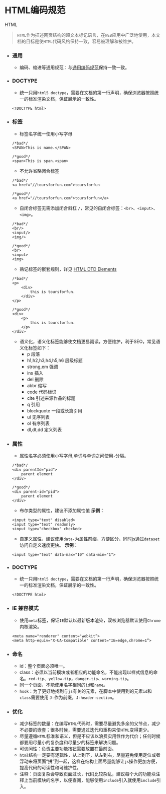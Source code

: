 # HTML编码规范

HTML
> `HTML`作为描述网页结构的超文本标记语言，在`WEB`应用中广泛地使用，本文档的目标是使`HTML`代码风格保持一致，容易被理解和被维护。

- ### 通用
	- 编码、缩进等通用规范：与[通用编码规范](./common.md)保持一致一致。

- ### DOCTYPE
	- 统一只用`html5 doctype`，需要在文档的第一行声明，确保浏览器按照统一的标准渲染文档，保证展示的一致性。
	
	```
	<!DOCTYPE html>
	```
- ### 标签
	- 标签名字统一使用小写字母
	
	```
	/*bad*/
	<SPAN>This is name.</SPAN>
	
	/*good*/
	<span>This is span.<span>
	```

	- 不允许省略闭合标签
	
	```
	/*bad*/
	<a href="//toursforfun.com">toursforfun

	/*good*/
	<a href="//toursforfun.com">toursforfun</a>
	```
	- 自闭合标签无需添加闭合斜杠 `/`，常见的自闭合标签：`<br>`、`<input>`、`<img>`。

	```
	/*bad*/
	<br/>
	<input/>
	<img/>

	/*good*/
	<br>
	<input>
	<img>
	```

	- 熟记标签的嵌套规则，详见 [HTML DTD Elements](https://www.w3.org/TR/html5/dom.html#elements)
	
	```
	/*bad*/
	<p>
		<div>
			this is toursforfun.
		</div>
	</p>

	/*good*/
	<div>
		<p>
			this is toursforfun.
		</p>
	</div>
	```
	
	- 语义化，语义化标签能够使文档更易阅读，方便维护，利于SEO，常见语义化标签如下：
		- p 段落
		- h1,h2,h3,h4,h5,h6 层级标题
		- strong,em 强调
		- ins 插入
		- del 删除
		- abbr 缩写
		- code 代码标识
		- cite 引述来源作品的标题
		- q 引用
		- blockquote 一段或长篇引用
		- ul 无序列表
		- ol 有序列表
		- dl,dt,dd 定义列表

- ### 属性
	- 属性名字必须使用小写字母,单词与单词之间使用`-`分隔。
	
	```
	/*bad*/
	<div parentId="pid">
		parent element
	</div>

	/*good*/
	<div parent-id="pid">
		parent element
	</div>
	```

	- 布尔类型的属性，建议不添加属性值
	**示例：**

	```
	<input type="text" disabled>
	<input type="text" readonly>
	<input type="checkbox" checked>
	```

	- 自定义属性，建议使用`data-`为属性前缀，方便区分，同时js通过`dataset`访问自定义速度更快。 
	**示例：**

	```
	<input type="text" data-max="10" data-min="1">
	```	

- ### DOCTYPE
	- 统一只用`html5 doctype`，需要在文档的第一行声明，确保浏览器按照统一的标准渲染文档，保证展示的一致性。
	
	```
	<!DOCTYPE html>
	```

- ### IE 兼容模式
	- 使用`meta`标签，保证`IE`默认以最新版本渲染，双核浏览器默认使用`Chrome`内核渲染。

	```
	<meta name="renderer" content="webkit”>
	<meta http-equiv="X-UA-Compatible" content="IE=edge,chrome=1”>
	```

- ### 命名
	- id：整个页面必须唯一。
	- class：必须以当前模块或者相应的功能命名，不能出现以样式信息的命名。`red-tip`、`yellow-tip`，`danger-tip`、`warning-tip`。
	- 同一个页面，不能使用名字相同的`id`和`name`。
	- `hook`：为了更好地找到与`js`有关的元素，在脚本中使用到的元素`id`和`class`需要使用 `J-`作为前缀，`J-header-section`。

- ### 优化
	- 减少标签的数量：在编写`HTML`代码时，需要尽量避免多余的父节点，减少不必要的嵌套；很多时候，需要通过迭代和重构来使`HTML`变得更少。
	- 尽量遵循`HTML`标准和语义，但是不应该以浪费实用性作为代价；任何时候都要用尽量小的复杂度和尽量少的标签来解决问题。
	- 可访问性：负责主要功能按钮需要放置在最前面。
	- `html`结构一定要有逻辑性，从上到下，从左到右，尽量避免使用定位或者浮动来将页面“拼”到一起，这样在结构上面尽量能够让`js`操作更加方便，提高代码的可读性和可维护性。
	- 注释：页面复杂会导致页面过长，代码比较杂乱，建议每个大的功能块注释上当前模块的名字，以便查阅，能够使用`include`引入就使用`include`引入。

